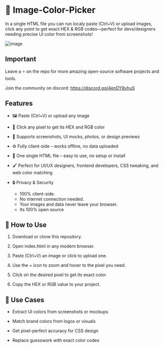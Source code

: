 # 🎨 Image-Color-Picker
In a single HTML file you can run localy paste (Ctrl+V) or upload images, click any point to get exact HEX & RGB codes—perfect for devs/designers needing precise UI color from screenshots!

![image](https://github.com/user-attachments/assets/d54d6492-b9c9-4ce9-b3ea-a5d3819dedd0)

## Important
Leave a ⭐ on the repo for more amazing open-source software projects and tools.

Join the community on discord: https://discord.gg/4enDY8yhuS

## Features

- 🖼️ Paste (Ctrl+V) or upload any image

- 🎯 Click any pixel to get its HEX and RGB color

- 🧪 Supports screenshots, UI mocks, photos, or design previews
- ⚙️ Fully client-side – works offline, no data uploaded
- 🧩 One single HTML file – easy to use, no setup or install
- 🖌️ Perfect for UI/UX designers, frontend developers, CSS tweaking, and web color matching
- 🔒 Privacy & Security
   - 100% client-side.
   - No internet connection needed.
   - Your images and data never leave your browser.
   - Its 100% open source

## 🚀 How to Use
1. Download or clone this repository.

2. Open index.html in any modern browser.

3. Paste (Ctrl+V) an image or click to upload one.

4. Use the + icon to zoom and hover to the pixel you need.

5. Click on the desired pixel to get its exact color.

6. Copy the HEX or RGB value to your project.

## 🧠 Use Cases
- Extract UI colors from screenshots or mockups

- Match brand colors from logos or visuals

- Get pixel-perfect accuracy for CSS design

- Replace guesswork with exact color codes
